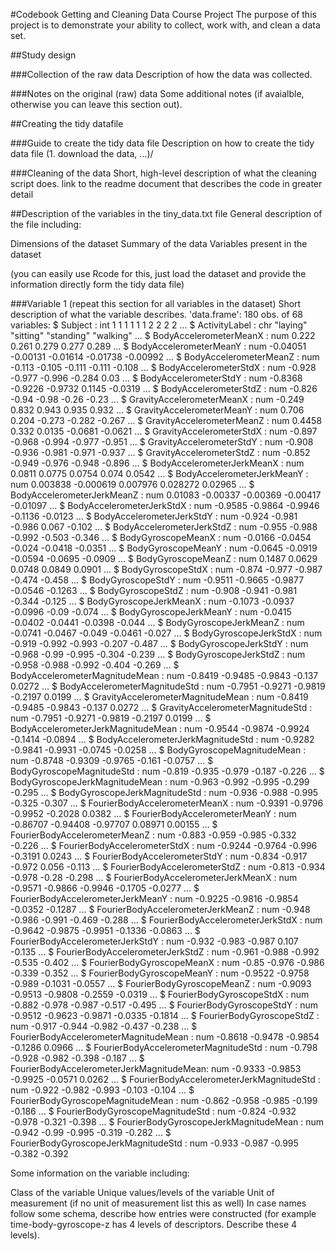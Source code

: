 #Codebook
Getting and Cleaning Data Course Project
The purpose of this project is to demonstrate your ability to collect, work with, and clean a data set.


##Study design

###Collection of the raw data Description of how the data was collected.

###Notes on the original (raw) data Some additional notes (if avaialble, otherwise you can leave this section out).

##Creating the tidy datafile

###Guide to create the tidy data file Description on how to create the tidy data file (1. download the data, ...)/

###Cleaning of the data Short, high-level description of what the cleaning script does. link to the readme document that describes the code in greater detail

##Description of the variables in the tiny_data.txt file General description of the file including:

   Dimensions of the dataset
    Summary of the data
    Variables present in the dataset

(you can easily use Rcode for this, just load the dataset and provide the information directly form the tidy data file)

###Variable 1 (repeat this section for all variables in the dataset) Short description of what the variable describes.
'data.frame':	180 obs. of  68 variables:
 $ Subject                                  : int  1 1 1 1 1 1 2 2 2 2 ...
 $ ActivityLabel                            : chr  "laying" "sitting" "standing" "walking" ...
 $ BodyAccelerometerMeanX                   : num  0.222 0.261 0.279 0.277 0.289 ...
 $ BodyAccelerometerMeanY                   : num  -0.04051 -0.00131 -0.01614 -0.01738 -0.00992 ...
 $ BodyAccelerometerMeanZ                   : num  -0.113 -0.105 -0.111 -0.111 -0.108 ...
 $ BodyAccelerometerStdX                    : num  -0.928 -0.977 -0.996 -0.284 0.03 ...
 $ BodyAccelerometerStdY                    : num  -0.8368 -0.9226 -0.9732 0.1145 -0.0319 ...
 $ BodyAccelerometerStdZ                    : num  -0.826 -0.94 -0.98 -0.26 -0.23 ...
 $ GravityAccelerometerMeanX                : num  -0.249 0.832 0.943 0.935 0.932 ...
 $ GravityAccelerometerMeanY                : num  0.706 0.204 -0.273 -0.282 -0.267 ...
 $ GravityAccelerometerMeanZ                : num  0.4458 0.332 0.0135 -0.0681 -0.0621 ...
 $ GravityAccelerometerStdX                 : num  -0.897 -0.968 -0.994 -0.977 -0.951 ...
 $ GravityAccelerometerStdY                 : num  -0.908 -0.936 -0.981 -0.971 -0.937 ...
 $ GravityAccelerometerStdZ                 : num  -0.852 -0.949 -0.976 -0.948 -0.896 ...
 $ BodyAccelerometerJerkMeanX               : num  0.0811 0.0775 0.0754 0.074 0.0542 ...
 $ BodyAccelerometerJerkMeanY               : num  0.003838 -0.000619 0.007976 0.028272 0.02965 ...
 $ BodyAccelerometerJerkMeanZ               : num  0.01083 -0.00337 -0.00369 -0.00417 -0.01097 ...
 $ BodyAccelerometerJerkStdX                : num  -0.9585 -0.9864 -0.9946 -0.1136 -0.0123 ...
 $ BodyAccelerometerJerkStdY                : num  -0.924 -0.981 -0.986 0.067 -0.102 ...
 $ BodyAccelerometerJerkStdZ                : num  -0.955 -0.988 -0.992 -0.503 -0.346 ...
 $ BodyGyroscopeMeanX                       : num  -0.0166 -0.0454 -0.024 -0.0418 -0.0351 ...
 $ BodyGyroscopeMeanY                       : num  -0.0645 -0.0919 -0.0594 -0.0695 -0.0909 ...
 $ BodyGyroscopeMeanZ                       : num  0.1487 0.0629 0.0748 0.0849 0.0901 ...
 $ BodyGyroscopeStdX                        : num  -0.874 -0.977 -0.987 -0.474 -0.458 ...
 $ BodyGyroscopeStdY                        : num  -0.9511 -0.9665 -0.9877 -0.0546 -0.1263 ...
 $ BodyGyroscopeStdZ                        : num  -0.908 -0.941 -0.981 -0.344 -0.125 ...
 $ BodyGyroscopeJerkMeanX                   : num  -0.1073 -0.0937 -0.0996 -0.09 -0.074 ...
 $ BodyGyroscopeJerkMeanY                   : num  -0.0415 -0.0402 -0.0441 -0.0398 -0.044 ...
 $ BodyGyroscopeJerkMeanZ                   : num  -0.0741 -0.0467 -0.049 -0.0461 -0.027 ...
 $ BodyGyroscopeJerkStdX                    : num  -0.919 -0.992 -0.993 -0.207 -0.487 ...
 $ BodyGyroscopeJerkStdY                    : num  -0.968 -0.99 -0.995 -0.304 -0.239 ...
 $ BodyGyroscopeJerkStdZ                    : num  -0.958 -0.988 -0.992 -0.404 -0.269 ...
 $ BodyAccelerometerMagnitudeMean           : num  -0.8419 -0.9485 -0.9843 -0.137 0.0272 ...
 $ BodyAccelerometerMagnitudeStd            : num  -0.7951 -0.9271 -0.9819 -0.2197 0.0199 ...
 $ GravityAccelerometerMagnitudeMean        : num  -0.8419 -0.9485 -0.9843 -0.137 0.0272 ...
 $ GravityAccelerometerMagnitudeStd         : num  -0.7951 -0.9271 -0.9819 -0.2197 0.0199 ...
 $ BodyAccelerometerJerkMagnitudeMean       : num  -0.9544 -0.9874 -0.9924 -0.1414 -0.0894 ...
 $ BodyAccelerometerJerkMagnitudeStd        : num  -0.9282 -0.9841 -0.9931 -0.0745 -0.0258 ...
 $ BodyGyroscopeMagnitudeMean               : num  -0.8748 -0.9309 -0.9765 -0.161 -0.0757 ...
 $ BodyGyroscopeMagnitudeStd                : num  -0.819 -0.935 -0.979 -0.187 -0.226 ...
 $ BodyGyroscopeJerkMagnitudeMean           : num  -0.963 -0.992 -0.995 -0.299 -0.295 ...
 $ BodyGyroscopeJerkMagnitudeStd            : num  -0.936 -0.988 -0.995 -0.325 -0.307 ...
 $ FourierBodyAccelerometerMeanX            : num  -0.9391 -0.9796 -0.9952 -0.2028 0.0382 ...
 $ FourierBodyAccelerometerMeanY            : num  -0.86707 -0.94408 -0.97707 0.08971 0.00155 ...
 $ FourierBodyAccelerometerMeanZ            : num  -0.883 -0.959 -0.985 -0.332 -0.226 ...
 $ FourierBodyAccelerometerStdX             : num  -0.9244 -0.9764 -0.996 -0.3191 0.0243 ...
 $ FourierBodyAccelerometerStdY             : num  -0.834 -0.917 -0.972 0.056 -0.113 ...
 $ FourierBodyAccelerometerStdZ             : num  -0.813 -0.934 -0.978 -0.28 -0.298 ...
 $ FourierBodyAccelerometerJerkMeanX        : num  -0.9571 -0.9866 -0.9946 -0.1705 -0.0277 ...
 $ FourierBodyAccelerometerJerkMeanY        : num  -0.9225 -0.9816 -0.9854 -0.0352 -0.1287 ...
 $ FourierBodyAccelerometerJerkMeanZ        : num  -0.948 -0.986 -0.991 -0.469 -0.288 ...
 $ FourierBodyAccelerometerJerkStdX         : num  -0.9642 -0.9875 -0.9951 -0.1336 -0.0863 ...
 $ FourierBodyAccelerometerJerkStdY         : num  -0.932 -0.983 -0.987 0.107 -0.135 ...
 $ FourierBodyAccelerometerJerkStdZ         : num  -0.961 -0.988 -0.992 -0.535 -0.402 ...
 $ FourierBodyGyroscopeMeanX                : num  -0.85 -0.976 -0.986 -0.339 -0.352 ...
 $ FourierBodyGyroscopeMeanY                : num  -0.9522 -0.9758 -0.989 -0.1031 -0.0557 ...
 $ FourierBodyGyroscopeMeanZ                : num  -0.9093 -0.9513 -0.9808 -0.2559 -0.0319 ...
 $ FourierBodyGyroscopeStdX                 : num  -0.882 -0.978 -0.987 -0.517 -0.495 ...
 $ FourierBodyGyroscopeStdY                 : num  -0.9512 -0.9623 -0.9871 -0.0335 -0.1814 ...
 $ FourierBodyGyroscopeStdZ                 : num  -0.917 -0.944 -0.982 -0.437 -0.238 ...
 $ FourierBodyAccelerometerMagnitudeMean    : num  -0.8618 -0.9478 -0.9854 -0.1286 0.0966 ...
 $ FourierBodyAccelerometerMagnitudeStd     : num  -0.798 -0.928 -0.982 -0.398 -0.187 ...
 $ FourierBodyAccelerometerJerkMagnitudeMean: num  -0.9333 -0.9853 -0.9925 -0.0571 0.0262 ...
 $ FourierBodyAccelerometerJerkMagnitudeStd : num  -0.922 -0.982 -0.993 -0.103 -0.104 ...
 $ FourierBodyGyroscopeMagnitudeMean        : num  -0.862 -0.958 -0.985 -0.199 -0.186 ...
 $ FourierBodyGyroscopeMagnitudeStd         : num  -0.824 -0.932 -0.978 -0.321 -0.398 ...
 $ FourierBodyGyroscopeJerkMagnitudeMean    : num  -0.942 -0.99 -0.995 -0.319 -0.282 ...
 $ FourierBodyGyroscopeJerkMagnitudeStd     : num  -0.933 -0.987 -0.995 -0.382 -0.392

Some information on the variable including:

   Class of the variable
    Unique values/levels of the variable
    Unit of measurement (if no unit of measurement list this as well)
    In case names follow some schema, describe how entries were constructed (for example time-body-gyroscope-z has 4 levels of descriptors. Describe these 4 levels).
